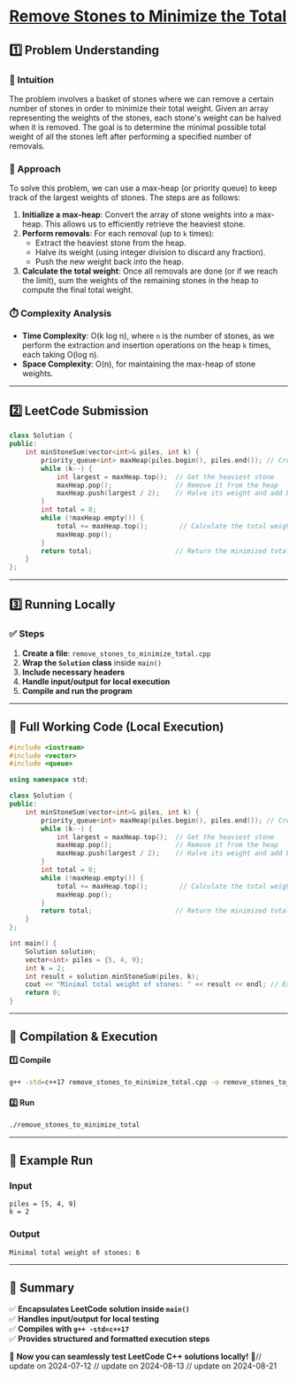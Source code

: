 # **[Remove Stones to Minimize the Total](https://leetcode.com/problems/remove-stones-to-minimize-the-total/description/)**  

## **1️⃣ Problem Understanding**  
### **📌 Intuition**  
The problem involves a basket of stones where we can remove a certain number of stones in order to minimize their total weight. Given an array representing the weights of the stones, each stone's weight can be halved when it is removed. The goal is to determine the minimal possible total weight of all the stones left after performing a specified number of removals.

### **🚀 Approach**  
To solve this problem, we can use a max-heap (or priority queue) to keep track of the largest weights of stones. The steps are as follows:
1. **Initialize a max-heap**: Convert the array of stone weights into a max-heap. This allows us to efficiently retrieve the heaviest stone.
2. **Perform removals**: For each removal (up to `k` times):
   - Extract the heaviest stone from the heap.
   - Halve its weight (using integer division to discard any fraction).
   - Push the new weight back into the heap.
3. **Calculate the total weight**: Once all removals are done (or if we reach the limit), sum the weights of the remaining stones in the heap to compute the final total weight.

### **⏱️ Complexity Analysis**  
- **Time Complexity**: O(k log n), where `n` is the number of stones, as we perform the extraction and insertion operations on the heap `k` times, each taking O(log n).
- **Space Complexity**: O(n), for maintaining the max-heap of stone weights.

---  

## **2️⃣ LeetCode Submission**  
```cpp
class Solution {
public:
    int minStoneSum(vector<int>& piles, int k) {
        priority_queue<int> maxHeap(piles.begin(), piles.end()); // Create a max-heap with stone weights
        while (k--) {
            int largest = maxHeap.top();  // Get the heaviest stone
            maxHeap.pop();                // Remove it from the heap
            maxHeap.push(largest / 2);    // Halve its weight and add back to heap
        }
        int total = 0;
        while (!maxHeap.empty()) {
            total += maxHeap.top();        // Calculate the total weight of remaining stones
            maxHeap.pop();
        }
        return total;                     // Return the minimized total weight
    }
};
```  

---  

## **3️⃣ Running Locally**  
### **✅ Steps**  
1. **Create a file**: `remove_stones_to_minimize_total.cpp`  
2. **Wrap the `Solution` class** inside `main()`  
3. **Include necessary headers**  
4. **Handle input/output for local execution**  
5. **Compile and run the program**  

---  

## **📝 Full Working Code (Local Execution)**  
```cpp
#include <iostream>
#include <vector>
#include <queue>

using namespace std;

class Solution {
public:
    int minStoneSum(vector<int>& piles, int k) {
        priority_queue<int> maxHeap(piles.begin(), piles.end()); // Create a max-heap with stone weights
        while (k--) {
            int largest = maxHeap.top();  // Get the heaviest stone
            maxHeap.pop();                // Remove it from the heap
            maxHeap.push(largest / 2);    // Halve its weight and add back to heap
        }
        int total = 0;
        while (!maxHeap.empty()) {
            total += maxHeap.top();        // Calculate the total weight of remaining stones
            maxHeap.pop();
        }
        return total;                     // Return the minimized total weight
    }
};

int main() {
    Solution solution;
    vector<int> piles = {5, 4, 9};
    int k = 2;
    int result = solution.minStoneSum(piles, k);
    cout << "Minimal total weight of stones: " << result << endl; // Example output
    return 0;
}
```  

---  

## **🔧 Compilation & Execution**  
#### **1️⃣ Compile**  
```bash
g++ -std=c++17 remove_stones_to_minimize_total.cpp -o remove_stones_to_minimize_total
```  

#### **2️⃣ Run**  
```bash
./remove_stones_to_minimize_total
```  

---  

## **🎯 Example Run**  
### **Input**  
```
piles = [5, 4, 9]
k = 2
```  
### **Output**  
```
Minimal total weight of stones: 6
```  

---  

## **📌 Summary**  
✅ **Encapsulates LeetCode solution inside `main()`**  
✅ **Handles input/output for local testing**  
✅ **Compiles with `g++ -std=c++17`**  
✅ **Provides structured and formatted execution steps**  

🚀 **Now you can seamlessly test LeetCode C++ solutions locally!** 🚀// update on 2024-07-12
// update on 2024-08-13
// update on 2024-08-21
